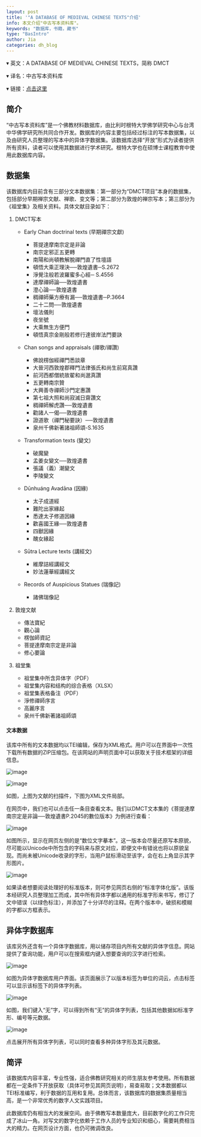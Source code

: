 ```yaml
---
layout: post
title: '"A DATABASE OF MEDIEVAL CHINESE TEXTS"介绍'
info: 本文介绍"中古写本资料库"。
keywords: "数据库，书籍，藏书"
type: "BasIntro"
author: Jia
categories: dh_blog
---
```


▾ 英文：A DATABASE OF MEDIEVAL CHINESE TEXTS，简称 DMCT

▾ 译名：中古写本资料库

▾ 链接：[点击这里](https://www.database-of-medieval-chinese-texts.be/)


## 简介

“中古写本资料库”是一个佛教材料数据库，由比利时根特大学佛学研究中心与台湾中华佛学研究所共同合作开发。数据库的内容主要包括经过标注的写本数据集，以及由研究人员整理的写本中的异体字数据集。该数据库选择“开放”形式为读者提供所有资料，读者可以使用其数据进行学术研究。根特大学也在硕博士课程教育中使用此数据库内容。

## 数据集

该数据库内目前含有三部分文本数据集：第一部分为“DMCT项目”本身的数据集，包括部分早期禅宗文献、禅歌、变文等；第二部分为敦煌的禅宗写本；第三部分为《祖堂集》及相关资料。具体文献目录如下：

1. DMCT写本
   * Early Chan doctrinal texts (早期禪宗文獻)
     * 菩提達摩南宗定是非論
     * 南宗定邪正五更轉
     * 南陽和尚頓教解脫禪門直了性壇語
     * 頓悟大乘正理決──敦煌遺書─S.2672
     * 淨覺注般若波羅蜜多心經─ S.4556
     * 達摩禪師論──敦煌遺書
     * 澄心論──敦煌遺書
     * 稠禪師藥方療有漏──敦煌遺書─P.3664
     * 二十二問──敦煌遺書
     * 壇法儀則
     * 夜坐號
     * 大乘無生方便門
     * 頓悟真宗金剛般若修行達彼岸法門要訣
    
   * Chan songs and appraisals (禪歌/禪讚)
     * 佛說楞伽經禪門悉談章
     * 大晉河西敦煌郡釋門法律張氏和尚生前寫真讚
     * 前河西都僧統故翟和尚邈真讚
     * 五更轉南宗贊
     * 大興善寺禪師沙門定惠讚
     * 第七祖大照和尚寂滅日齋讚文
     * 稠禪師解虎讚──敦煌遺書
     * 勸諸人一偈──敦煌遺書
     * 證道歌（禪門秘要訣）──敦煌遺書
     * 泉州千佛新著諸祖師頌-S.1635
    
   * Transformation texts (變文)
     * 破魔變
     * 孟姜女變文──敦煌遺書
     * 張議（義）潮變文
     * 李陵變文
    
   * Dūnhuáng Avadāna (因緣)
     * 太子成道經
     * 難陀出家緣起
     * 悉達太子修道因緣
     * 歡喜國王緣──敦煌遺書
     * 四獸因緣
     * 醜女緣起
    
   * Sūtra Lecture texts (講經文)
     * 維摩詰經講經文
     * 妙法蓮華經講經文
    
   * Records of Auspicious Statues (瑞像記)
     * 諸佛瑞像記

2. 敦煌文献
   * 傳法寶紀
   * 觀心論
   * 楞伽師資記
   * 菩提達摩南宗定是非論
   * 修心要論
  
3. 祖堂集
   * 祖堂集中所含异体字（PDF）
   * 祖堂集内容和结构的综合表格（XLSX）
   * 祖堂集表格备注（PDF）
   * 淨修禪師序言
   * 高麗序言
   * 泉州千佛新著諸祖師頌 

#### 文本数据

该库中所有的文本数据均以TEI编辑，保存为XML格式。用户可以在界面中一次性下载所有数据的ZIP压缩包。在该网站的声明页面中可以获取关于技术框架的详细信息。

![image](https://raw.githubusercontent.com/DHHD2022/DHHD2022.GitHub.io/main/pics/2022-06-30/xieben.png)

![image](https://raw.githubusercontent.com/DHHD2022/DHHD2022.GitHub.io/main/pics/2022-06-30/tei.png)

如图，上图为文献的扫描件，下图为XML文件局部。

在网页中，我们也可以点击任一条目查看文本。我们以DMCT文本集的《菩提達摩南宗定是非論──敦煌遺書P.2045的數位版本》为例进行查看：

![image](https://raw.githubusercontent.com/DHHD2022/DHHD2022.GitHub.io/main/pics/2022-06-30/text1.png)

如图所示，显示在网页左侧的是“数位文字摹本”。这一版本会尽量还原写本原貌，尽可能以Unicode中所包含的字码来与原文对应，即便文中有错讹也将以原貌呈现。而尚未被Unicode收录的字形，当用户鼠标滑动至该字，会在右上角显示其字形图片。

![image](https://raw.githubusercontent.com/DHHD2022/DHHD2022.GitHub.io/main/pics/2022-06-30/text1.png)

如果读者想要阅读处理好的标准版本，则可参见网页右侧的“标准字体化版”。该版本经研究人员整理加工而成，其中所有异体字都以通用的标准字形来书写，修订了文中错误（以绿色标注），并添加了十分详尽的注释。在两个版本中，破损和模糊的字都以方框表示。

## 异体字数据库

该库另外还含有一个异体字数据库，用以储存项目内所有文献的异体字信息。网站提供了查询功能，用户可以在搜索框内键入想要查询的汉字进行检索。

![image](https://raw.githubusercontent.com/DHHD2022/DHHD2022.GitHub.io/main/pics/2022-06-30/ytz.png)

如图为异体字数据库用户界面。该页面展示了以版本标签为单位的词云，点击标签可以显示该标签下的异体字列表。

![image](https://raw.githubusercontent.com/DHHD2022/DHHD2022.GitHub.io/main/pics/2022-06-30/searchwu.png)

如图，我们键入“无”字，可以得到所有“无”的异体字列表，包括其他数据如标准字形、编号等元数据。

![image](https://raw.githubusercontent.com/DHHD2022/DHHD2022.GitHub.io/main/pics/2022-06-30/ytzwu.png)

点击展开所有异体字列表，可以同时查看多种异体字形及其元数据。

## 简评

该数据库内容丰富，专业性强，适合佛教研究相关的师生朋友参考使用。所有数据都在一定条件下开放获取（具体可参见其网页说明），易查易取；文本数据都以TEI标准编写，利于数据的互用和复用。总体而言，该数据库的数据集质量相当高，是一个非常优秀的数字人文实践项目。

此数据库仍有相当大的发展空间。由于佛教写本数量庞大，目前数字化的工作只完成了冰山一角。对写文的数字化依赖于工作人员的专业知识和细心，需要耗费相当大的精力。在网页设计方面，也仍可微调改良。
